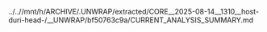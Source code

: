 ../..//mnt/h/ARCHIVE/.UNWRAP/extracted/CORE__2025-08-14__1310__host-duri-head-/__UNWRAP/bf50763c9a/CURRENT_ANALYSIS_SUMMARY.md